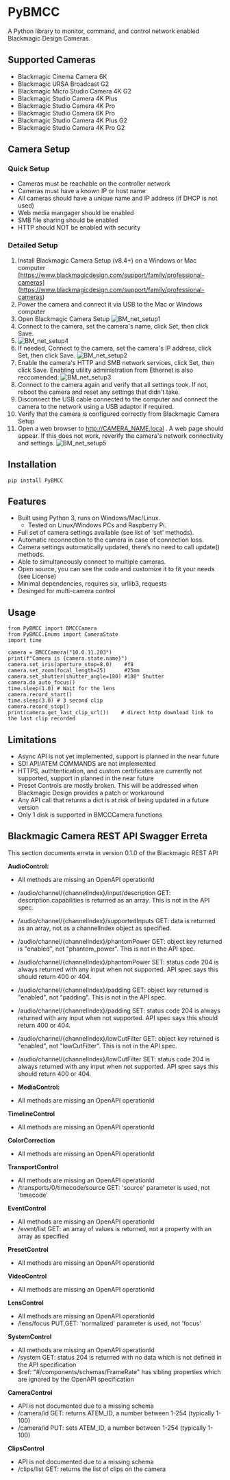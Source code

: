 # PyBMCC

A Python library to monitor, command, and control network enabled Blackmagic Design Cameras.

## Supported Cameras
- Blackmagic Cinema Camera 6K
- Blackmagic URSA Broadcast G2
- Blackmagic Micro Studio Camera 4K G2
- Blackmagic Studio Camera 4K Plus
- Blackmagic Studio Camera 4K Pro
- Blackmagic Studio Camera 6K Pro
- Blackmagic Studio Camera 4K Plus G2
- Blackmagic Studio Camera 4K Pro G2

## Camera Setup

### Quick Setup
- Cameras must be reachable on the controller network
- Cameras must have a known IP or host name
- All cameras should have a unique name and IP address (if DHCP is not used)
- Web media mangager should be enabled
- SMB file sharing should be enabled
- HTTP should NOT be enabled with security

### Detailed Setup
1. Install Blackmagic Camera Setup (v8.4+) on a Windows or Mac computer [https://www.blackmagicdesign.com/support/family/professional-cameras] (https://www.blackmagicdesign.com/support/family/professional-cameras)
2. Power the camera and connect it via USB to the Mac or Windows computer
3. Open Blackmagic Camera Setup ![BM_net_setup1](doc/images/BM_net_setup1.png)
4. Connect to the camera, set the camera's name, click Set, then click Save.
5. ![BM_net_setup4](doc/images/BM_net_setup4.png)
5. If needed, Connect to the camera, set the camera's IP address, click Set, then click Save.
![BM_net_setup2](doc/images/BM_net_setup2.png)
6. Enable the camera's HTTP and SMB network services, click Set, then click Save. Enabling utility administration from Ethernet is also reccomended.
![BM_net_setup3](doc/images/BM_net_setup3.png)
7. Connect to the camera again and verify that all settings took. If not, reboot the camera and reset any settings that didn't take.
8. Disconnect the USB cable connected to the computer and connect the camera to the network using a USB adaptor if required.
9. Verify that the camera is configured correctly from Blackmagic Camera Setup
10. Open a web browser to http://CAMERA_NAME.local . A web page should appear. If this does not work, reverify the camera's network connectivity and settings.
![BM_net_setup5](doc/images/BM_net_setup5.png)

## Installation
    pip install PyBMCC
    
## Features
- Built using Python 3, runs on Windows/Mac/Linux.
    - Tested on Linux/Windows PCs and Raspberry Pi.
- Full set of camera settings available (see list of ‘set’ methods).
- Automatic reconnection to the camera in case of connection loss.
- Camera settings automatically updated, there’s no need to call update() methods.
- Able to simultaneously connect to multiple cameras.
- Open source, you can see the code and customize it to fit your needs (see License)
- Minimal dependencies, requires six, urllib3, requests
- Desinged for multi-camera control

## Usage

    from PyBMCC import BMCCCamera
    from PyBMCC.Enums import CameraState
    import time
    
    camera = BMCCCamera("10.0.11.203")
    print(f"Camera is {camera.state.name}")
    camera.set_iris(aperture_stop=8.0)    #f8
    camera.set_zoom(focal_length=25)      #25mm
    camera.set_shutter(shutter_angle=180) #180° Shutter
    camera.do_auto_focus()
    time.sleep(1.0) # Wait for the lens
    camera.record_start()
    time.sleep(3.0) # 3 second clip
    camera.record_stop()
    print(camera.get_last_clip_url())    # direct http download link to the last clip recorded

## Limitations
- Async API is not yet implemented, support is planned in the near future
- SDI API/ATEM COMMANDS are not implemented
- HTTPS, authtentication, and custom certificates are currently not supported, support in planned in the near future
- Preset Controls are mostly broken. This will be addressed when Blackmagic Design provides a patch or workaround
- Any API call that returns a dict is at risk of being updated in a future version
- Only 1 disk is supported in BMCCCamera functions

## Blackmagic Camera REST API Swagger Erreta

This section documents erreta in version 0.1.0 of the Blackmagic REST API

**AudioControl:**

- All methods are missing an OpenAPI operationId
- /audio/channel/{channelIndex}/input/description GET: description.capabilities is returned as an array. This is not in the API spec.
- /audio/channel/{channelIndex}/supportedInputs GET: data is returned as an array, not as a channelIndex object as specified.
- /audio/channel/{channelIndex}/phantomPower GET: object key returned is "enabled", not "phantom_power". This is not in the API spec.
- /audio/channel/{channelIndex}/phantomPower SET: status code 204 is always returned with any input when not supported. API spec says this should return 400 or 404.
- /audio/channel/{channelIndex}/padding GET: object key returned is "enabled", not "padding". This is not in the API spec.
- /audio/channel/{channelIndex}/padding SET: status code 204 is always returned with any input when not supported. API spec says this should return 400 or 404.
- /audio/channel/{channelIndex}/lowCutFilter GET: object key returned is "enabled", not "lowCutFilter". This is not in the API spec.
- /audio/channel/{channelIndex}/lowCutFilter SET: status code 204 is always returned with any input when not supported. API spec says this should return 400 or 404.


- **MediaControl:**

- All methods are missing an OpenAPI operationId

**TimelineControl**

- All methods are missing an OpenAPI operationId

**ColorCorrection**

- All methods are missing an OpenAPI operationId

**TransportControl**

- All methods are missing an OpenAPI operationId
- /transports/0/timecode/source GET: 'source' parameter is used, not 'timecode'

**EventControl**

- All methods are missing an OpenAPI operationId
- /event/list GET: an array of values is returned, not a property with an array as specified

**PresetControl**

- All methods are missing an OpenAPI operationId

**VideoControl**

- All methods are missing an OpenAPI operationId

**LensControl**

- All methods are missing an OpenAPI operationId
- /lens/focus PUT,GET: 'normalized' parameter is used, not 'focus'

**SystemControl**

- All methods are missing an OpenAPI operationId
- /system GET: status 204 is returned with no data which is not defined in the API specification
- $ref: "#/components/schemas/FrameRate" has sibling properties which are ignored by the OpenAPI specification

**CameraControl**

- API is not documented due to a missing schema
- /camera/id GET: returns ATEM_ID, a number between 1-254 (typically 1-100)
- /camera/id PUT: sets ATEM_ID, a number between 1-254 (typically 1-100)

**ClipsControl**

- API is not documented due to a missing schema
- /clips/list GET: returns the list of clips on the camera
